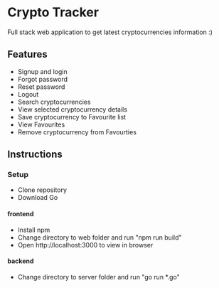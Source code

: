 # Crypto Tracker
Full stack web application to get latest cryptocurrencies information :)


## Features 
- Signup and login 
- Forgot password 
- Reset password 
- Logout
- Search cryptocurrencies 
- View selected cryptocurrency details 
- Save cryptocurrency to Favourite list 
- View Favourites 
- Remove cryptocurrency from Favourties 
 
 
## Instructions

### Setup 
- Clone repository
- Download Go 

#### frontend 
- Install npm 
- Change directory to web folder and run  "npm run build"
- Open http://localhost:3000 to view in browser

#### backend 
- Change directory to server folder and run "go run *.go"



